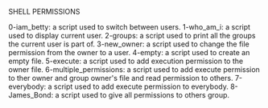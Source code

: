 SHELL PERMISSIONS

0-iam_betty: a script used to switch between users.
1-who_am_i: a script used to display current user.
2-groups: a script used to print all the groups the current user is part of.
3-new_owner: a script used to change the file permission from the owner to a user.
4-empty: a script used to create an empty file.
5-execute: a script used to add execution permission to the owner file.
6-multiple_permissions: a script used to add execute permission to ther owner and group owner's file and read permission to others.
7-everybody: a script used to add execute permission to everybody.
8-James_Bond: a script used to give all permissions to others group.

